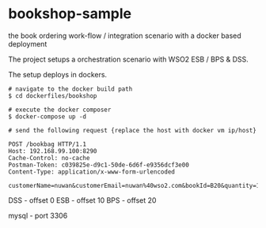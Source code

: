 # bookshop-sample
the book ordering work-flow / integration scenario with a docker based deployment

The project setups a orchestration scenario with WSO2 ESB / BPS & DSS. 

The setup deploys in dockers. 
```
# navigate to the docker build path
$ cd dockerfiles/bookshop
```

```
# execute the docker composer
$ docker-compose up -d
```

```
# send the following request {replace the host with docker vm ip/host}

POST /bookbag HTTP/1.1
Host: 192.168.99.100:8290
Cache-Control: no-cache
Postman-Token: c039825e-d9c1-50de-6d6f-e9356dcf3e00
Content-Type: application/x-www-form-urlencoded

customerName=nuwan&customerEmail=nuwan%40wso2.com&bookId=B20&quantity=10
```

DSS - offset 0
ESB - offset 10
BPS - offset 20

mysql - port 3306